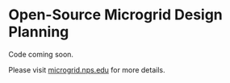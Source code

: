 # Open-Source Microgrid Design Planning

Code coming soon.

Please visit [microgrid.nps.edu](https://microgrid.nps.edu/) for more details.
